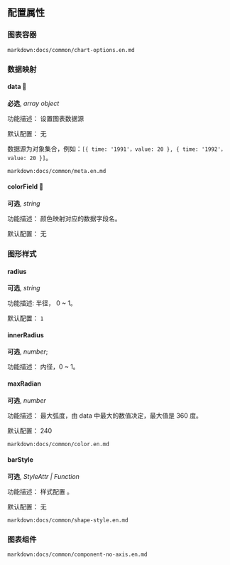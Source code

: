## 配置属性

### 图表容器

`markdown:docs/common/chart-options.en.md`

### 数据映射

#### data 📌

**必选**, _array object_

功能描述： 设置图表数据源

默认配置： 无

数据源为对象集合，例如：`[{ time: '1991'，value: 20 }, { time: '1992'，value: 20 }]`。

`markdown:docs/common/meta.en.md`


#### colorField 📌

**可选**, _string_

功能描述： 颜色映射对应的数据字段名。

默认配置： 无

### 图形样式

#### radius

**可选**, _string_

功能描述: 半径， 0 ~ 1。

默认配置： `1`

#### innerRadius

**可选**, _number_;

功能描述： 内径，0 ~ 1。


#### maxRadian

**可选**, _number_

功能描述： 最大弧度，由 data 中最大的数值决定，最大值是 360 度。

默认配置： 240

`markdown:docs/common/color.en.md`

#### barStyle

**可选**, _StyleAttr | Function_

功能描述： 样式配置 。

默认配置： 无

`markdown:docs/common/shape-style.en.md`


### 图表组件

`markdown:docs/common/component-no-axis.en.md`
